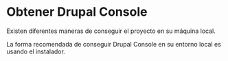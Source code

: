 # Obtener Drupal Console
Existen diferentes maneras de conseguir el proyecto en su máquina local.

La forma recomendada de conseguir Drupal Console en su entorno local es usando el instalador.
